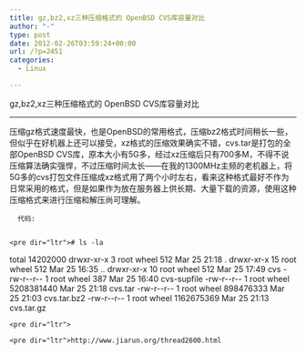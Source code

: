 ```yaml
---
title: gz,bz2,xz三种压缩格式的 OpenBSD CVS库容量对比
author: "-"
type: post
date: 2012-02-26T03:59:24+00:00
url: /?p=2451
categories:
  - Linux

---
```


  gz,bz2,xz三种压缩格式的 OpenBSD CVS库容量对比

<hr size="1" />


  压缩gz格式速度最快，也是OpenBSD的常用格式，压缩bz2格式时间稍长一些，但似乎在好机器上还可以接受，xz格式的压缩效果确实不错，cvs.tar是打包的全部OpenBSD CVS库，原本大小有5G多，经过xz压缩后只有700多M，不得不说压缩算法确实强悍，不过压缩时间太长——在我的1300MHz主频的老机器上，将5G多的cvs打包文件压缩成xz格式用了两个小时左右，看来这种格式最好不作为日常采用的格式，但是如果作为放在服务器上供长期、大量下载的资源，使用这种压缩格式来进行压缩和解压尚可理解。 
  
    
      代码:
    
    
    <pre dir="ltr"># ls -la
total 14202000
drwxr-xr-x   3 root  wheel         512 Mar 25 21:18 .
drwxr-xr-x  15 root  wheel         512 Mar 25 16:35 ..
drwxr-xr-x  10 root  wheel         512 Mar 25 17:49 cvs
-rw-r--r--   1 root  wheel         387 Mar 25 16:40 cvs-supfile
-rw-r--r--   1 root  wheel  5208381440 Mar 25 21:18 cvs.tar
-rw-r--r--   1 root  wheel   898476333 Mar 25 21:03 cvs.tar.bz2
-rw-r--r--   1 root  wheel  1162675369 Mar 25 21:13 cvs.tar.gz
    
    <pre dir="ltr">
    
    <pre dir="ltr">http://www.jiarun.org/thread2600.html
  

